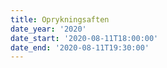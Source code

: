```yaml
---
title: Oprykningsaften
date_year: '2020'
date_start: '2020-08-11T18:00:00'
date_end: '2020-08-11T19:30:00'
---
```


